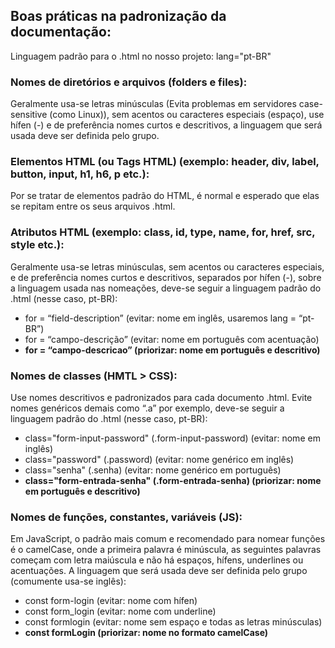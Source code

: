 ## Boas práticas na padronização da documentação:

Linguagem padrão para o .html no nosso projeto: lang="pt-BR"

### Nomes de diretórios e arquivos (folders e files): 

Geralmente usa-se letras minúsculas (Evita problemas em servidores case-sensitive (como Linux)), sem acentos ou caracteres especiais (espaço), use hífen (-) e de preferência nomes curtos e descritivos, a linguagem que será usada deve ser definida pelo grupo.

### Elementos HTML (ou Tags HTML) (exemplo: header, div, label, button, input, h1, h6, p etc.): 

Por se tratar de elementos padrão do HTML, é normal e esperado que elas se repitam entre os seus arquivos .html. 

### Atributos HTML (exemplo: class, id, type, name, for, href, src, style etc.): 

Geralmente usa-se letras minúsculas, sem acentos ou caracteres especiais, e de preferência nomes curtos e descritivos, separados por hífen (-), sobre a linguagem usada nas nomeações, deve-se seguir a linguagem padrão do .html (nesse caso, pt-BR): 

- for = “field-description” (evitar: nome em inglês, usaremos lang = “pt-BR”)
- for = “campo-descrição” (evitar: nome em português com acentuação)
- **for = “campo-descricao” (priorizar: nome em português e descritivo)**

### Nomes de classes (HMTL > CSS): 

Use nomes descritivos e padronizados para cada documento .html. Evite nomes genéricos demais como “.a” por exemplo, deve-se seguir a linguagem padrão do .html (nesse caso, pt-BR):

- class="form-input-password" (.form-input-password) (evitar: nome em inglês)
- class="password" (.password) (evitar: nome genérico em inglês)
- class="senha" (.senha) (evitar: nome genérico em português)
- **class="form-entrada-senha" (.form-entrada-senha) (priorizar: nome em português e descritivo)**

### Nomes de funções, constantes, variáveis (JS): 

Em JavaScript, o padrão mais comum e recomendado para nomear funções é o camelCase, onde a primeira palavra é minúscula, as seguintes palavras começam com letra maiúscula e não há espaços, hífens, underlines ou acentuações. A linguagem que será usada deve ser definida pelo grupo (comumente usa-se inglês):

- const form-login (evitar: nome com hífen)
- const form_login (evitar: nome com underline)
- const formlogin (evitar: nome sem espaço e todas as letras minúsculas)
- **const formLogin (priorizar: nome no formato camelCase)**
